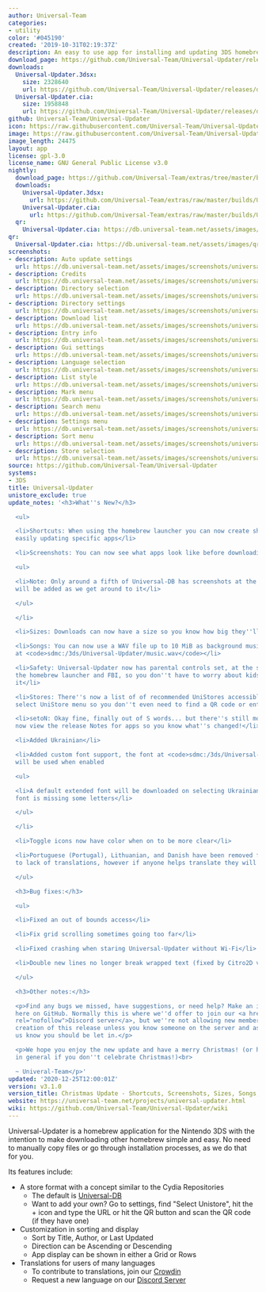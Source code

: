 ```yaml
---
author: Universal-Team
categories:
- utility
color: '#045190'
created: '2019-10-31T02:19:37Z'
description: An easy to use app for installing and updating 3DS homebrew
download_page: https://github.com/Universal-Team/Universal-Updater/releases/tag/v3.1.0
downloads:
  Universal-Updater.3dsx:
    size: 2328640
    url: https://github.com/Universal-Team/Universal-Updater/releases/download/v3.1.0/Universal-Updater.3dsx
  Universal-Updater.cia:
    size: 1958848
    url: https://github.com/Universal-Team/Universal-Updater/releases/download/v3.1.0/Universal-Updater.cia
github: Universal-Team/Universal-Updater
icon: https://raw.githubusercontent.com/Universal-Team/Universal-Updater/master/app/icon.png
image: https://raw.githubusercontent.com/Universal-Team/Universal-Updater/master/app/banner.png
image_length: 24475
layout: app
license: gpl-3.0
license_name: GNU General Public License v3.0
nightly:
  download_page: https://github.com/Universal-Team/extras/tree/master/builds/Universal-Updater
  downloads:
    Universal-Updater.3dsx:
      url: https://github.com/Universal-Team/extras/raw/master/builds/Universal-Updater/Universal-Updater.3dsx
    Universal-Updater.cia:
      url: https://github.com/Universal-Team/extras/raw/master/builds/Universal-Updater/Universal-Updater.cia
  qr:
    Universal-Updater.cia: https://db.universal-team.net/assets/images/qr/nightly/universal-updater.cia.png
qr:
  Universal-Updater.cia: https://db.universal-team.net/assets/images/qr/universal-updater.cia.png
screenshots:
- description: Auto update settings
  url: https://db.universal-team.net/assets/images/screenshots/universal-updater/auto-update-settings.png
- description: Credits
  url: https://db.universal-team.net/assets/images/screenshots/universal-updater/credits.png
- description: Directory selection
  url: https://db.universal-team.net/assets/images/screenshots/universal-updater/directory-selection.png
- description: Directory settings
  url: https://db.universal-team.net/assets/images/screenshots/universal-updater/directory-settings.png
- description: Download list
  url: https://db.universal-team.net/assets/images/screenshots/universal-updater/download-list.png
- description: Entry info
  url: https://db.universal-team.net/assets/images/screenshots/universal-updater/entry-info.png
- description: Gui settings
  url: https://db.universal-team.net/assets/images/screenshots/universal-updater/gui-settings.png
- description: Language selection
  url: https://db.universal-team.net/assets/images/screenshots/universal-updater/language-selection.png
- description: List style
  url: https://db.universal-team.net/assets/images/screenshots/universal-updater/list-style.png
- description: Mark menu
  url: https://db.universal-team.net/assets/images/screenshots/universal-updater/mark-menu.png
- description: Search menu
  url: https://db.universal-team.net/assets/images/screenshots/universal-updater/search-menu.png
- description: Settings menu
  url: https://db.universal-team.net/assets/images/screenshots/universal-updater/settings-menu.png
- description: Sort menu
  url: https://db.universal-team.net/assets/images/screenshots/universal-updater/sort-menu.png
- description: Store selection
  url: https://db.universal-team.net/assets/images/screenshots/universal-updater/store-selection.png
source: https://github.com/Universal-Team/Universal-Updater
systems:
- 3DS
title: Universal-Updater
unistore_exclude: true
update_notes: '<h3>What''s New?</h3>

  <ul>

  <li>Shortcuts: When using the homebrew launcher you can now create shortcuts for
  easily updating specific apps</li>

  <li>Screenshots: You can now see what apps look like before downloading!

  <ul>

  <li>Note: Only around a fifth of Universal-DB has screenshots at the moment, more
  will be added as we get around to it</li>

  </ul>

  </li>

  <li>Sizes: Downloads can now have a size so you know how big they''ll be</li>

  <li>Songs: You can now use a WAV file up to 10 MiB as background music, place it
  at <code>sdmc:/3ds/Universal-Updater/music.wav</code></li>

  <li>Safety: Universal-Updater now has parental controls set, at the same level as
  the homebrew launcher and FBI, so you don''t have to worry about kids messing with
  it</li>

  <li>Stores: There''s now a list of of recommended UniStores accessible from the
  select UniStore menu so you don''t even need to find a QR code or enter a URL</li>

  <li>setoN: Okay fine, finally out of S words... but there''s still more! You can
  now view the release Notes for apps so you know what''s changed!</li>

  <li>Added Ukrainian</li>

  <li>Added custom font support, the font at <code>sdmc:/3ds/Universal-Updater/font.bcfnt</code>
  will be used when enabled

  <ul>

  <li>A default extended font will be downloaded on selecting Ukrainian as the default
  font is missing some letters</li>

  </ul>

  </li>

  <li>Toggle icons now have color when on to be more clear</li>

  <li>Portuguese (Portugal), Lithuanian, and Danish have been removed for now due
  to lack of translations, however if anyone helps translate they will be added back</li>

  </ul>

  <h3>Bug fixes:</h3>

  <ul>

  <li>Fixed an out of bounds access</li>

  <li>Fix grid scrolling sometimes going too far</li>

  <li>Fixed crashing when staring Universal-Updater without Wi-Fi</li>

  <li>Double new lines no longer break wrapped text (fixed by Citro2D v1.5.0)</li>

  </ul>

  <h3>Other notes:</h3>

  <p>Find any bugs we missed, have suggestions, or need help? Make an issue or discussion
  here on GitHub. Normally this is where we''d offer to join our <a href="https://universal-team.net/discord"
  rel="nofollow">Discord server</a>, but we''re not allowing new members as of the
  creation of this release unless you know someone on the server and ask them to let
  us know you should be let in.</p>

  <p>We hope you enjoy the new update and have a merry Christmas! (or happy holidays
  in general if you don''t celebrate Christmas!)<br>

  ~ Univeral-Team</p>'
updated: '2020-12-25T12:00:01Z'
version: v3.1.0
version_title: Christmas Update - Shortcuts, Screenshots, Sizes, Songs, Safety, setoN
website: https://universal-team.net/projects/universal-updater.html
wiki: https://github.com/Universal-Team/Universal-Updater/wiki
---
```

Universal-Updater is a homebrew application for the Nintendo 3DS with the intention to make downloading other homebrew simple and easy. No need to manually copy files or go through installation processes, as we do that for you.

Its features include:
- A store format with a concept similar to the Cydia Repositories
   - The default is [Universal-DB](https://db.universal-team.net)
   - Want to add your own? Go to settings, find "Select Unistore", hit the + icon and type the URL or hit the QR button and scan the QR code (if they have one)
- Customization in sorting and display
   - Sort by Title, Author, or Last Updated
   - Direction can be Ascending or Descending
   - App display can be shown in either a Grid or Rows
- Translations for users of many languages
   - To contribute to translations, join our [Crowdin](https://crwd.in/universal-updater)
   - Request a new language on our [Discord Server](https://universal-team.net/discord)